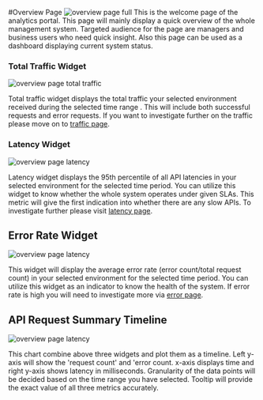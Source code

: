 #Overview Page
![overview page full]({{base_path}}/assets/img/observe/overview/overview-page-full.png)
This is the welcome page of the analytics portal. This page will mainly display a quick overview of the whole
 management system. Targeted audience for the page are managers and business users who need quick insight. Also this
  page can be used as a dashboard displaying current system status.
 
### Total Traffic Widget
![overview page total traffic]({{base_path}}/assets/img/observe/overview/overview-page-total-traffic.png)

Total traffic widget displays the total traffic your selected environment received during the selected time range
. This will include both successful requests and error requests. If you want to investigate further on the traffic
 please move on to 
 [traffic page]({{base_path}}/observe/api-manager-analytics/analytics-pages/analytics-pages-traffic).
 
### Latency Widget
![overview page latency]({{base_path}}/assets/img/observe/overview/overview-page-latency.png)

Latency widget displays the 95th percentile of all API latencies in your selected environment for the selected time
 period. You can utilize this widget to know whether the whole system operates under given SLAs. This metric
  will give the first indication into whether there are any slow APIs. To investigate further please visit 
  [latency page]({{base_path}}/observe/api-manager-analytics/analytics-pages/analytics-pages-latency).
  
## Error Rate Widget
![overview page latency]({{base_path}}/assets/img/observe/overview/overview-page-error-rate.png)

This widget will display the average error rate (error count/total request count) in your selected environment for
 the selected time period. You can utilize this widget as an indicator to know the health of the system. If error
  rate is high you will need to investigate more via 
  [error page]({{base_path}}/observe/api-manager-analytics/analytics-pages/analytics-pages-erros).
  
## API Request Summary Timeline
![overview page latency]({{base_path}}/assets/img/observe/overview/overview-page-timeline.png)

This chart combine above three widgets and plot them as a timeline. Left y-axis will show the 'request count' and 'error
 count. x-axis displays time and right y-axis shows latency in milliseconds. Granularity of the data points will be
  decided based on the time range you have selected. Tooltip will provide the exact value of all three metrics
   accurately. 
